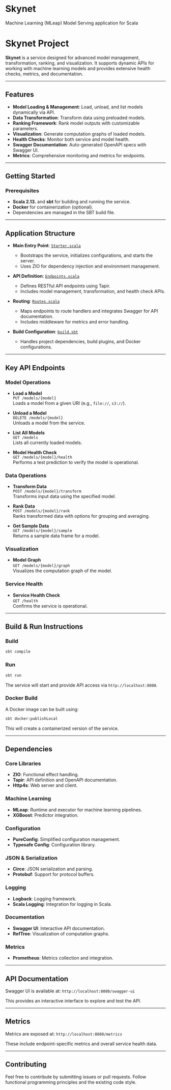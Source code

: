 Skynet
=============================

Machine Learning (MLeap) Model Serving application for Scala

# Skynet Project

**Skynet** is a service designed for advanced model management, transformation, ranking, and visualization. It supports dynamic APIs for working with machine learning models and provides extensive health checks, metrics, and documentation.

---

## Features

- **Model Loading & Management**: Load, unload, and list models dynamically via API.
- **Data Transformation**: Transform data using preloaded models.
- **Ranking Framework**: Rank model outputs with customizable parameters.
- **Visualization**: Generate computation graphs of loaded models.
- **Health Checks**: Monitor both service and model health.
- **Swagger Documentation**: Auto-generated OpenAPI specs with Swagger UI.
- **Metrics**: Comprehensive monitoring and metrics for endpoints.

---

## Getting Started

### Prerequisites

- **Scala 2.13.** and **sbt** for building and running the service.
- **Docker** for containerization (optional).
- Dependencies are managed in the SBT build file.

---

## Application Structure

- **Main Entry Point**: [`Starter.scala`](src/main/scala/com/overstock/skynet/Starter.scala)
  - Bootstraps the service, initializes configurations, and starts the server.
  - Uses ZIO for dependency injection and environment management.

- **API Definition**: [`Endpoints.scala`](src/main/scala/com/overstock/skynet/http/Endpoints.scala)
  - Defines RESTful API endpoints using Tapir.
  - Includes model management, transformation, and health check APIs.

- **Routing**: [`Routes.scala`](src/main/scala/com/overstock/skynet/http/Routes.scala)
  - Maps endpoints to route handlers and integrates Swagger for API documentation.
  - Includes middleware for metrics and error handling.

- **Build Configuration**: [`build.sbt`](build.sbt)
  - Handles project dependencies, build plugins, and Docker configurations.

---

## Key API Endpoints

### Model Operations

- **Load a Model**  
  `PUT /models/{model}`  
  Loads a model from a given URI (e.g., `file://`, `s3://`).

- **Unload a Model**  
  `DELETE /models/{model}`  
  Unloads a model from the service.

- **List All Models**  
  `GET /models`  
  Lists all currently loaded models.

- **Model Health Check**  
  `GET /models/{model}/health`  
  Performs a test prediction to verify the model is operational.

### Data Operations

- **Transform Data**  
  `POST /models/{model}/transform`  
  Transforms input data using the specified model.

- **Rank Data**  
  `POST /models/{model}/rank`  
  Ranks transformed data with options for grouping and averaging.

- **Get Sample Data**  
  `GET /models/{model}/sample`  
  Returns a sample data frame for a model.

### Visualization

- **Model Graph**  
  `GET /models/{model}/graph`  
  Visualizes the computation graph of the model.

### Service Health

- **Service Health Check**  
  `GET /health`  
  Confirms the service is operational.

---

## Build & Run Instructions

### Build

```bash
sbt compile
```

### Run

```bash
sbt run
```

The service will start and provide API access via `http://localhost:8080`.

### Docker Build

A Docker image can be built using:

```bash
sbt docker:publishLocal
```

This will create a containerized version of the service.

---

## Dependencies

### Core Libraries

- **ZIO**: Functional effect handling.
- **Tapir**: API definition and OpenAPI documentation.
- **Http4s**: Web server and client.

### Machine Learning

- **MLeap**: Runtime and executor for machine learning pipelines.
- **XGBoost**: Predictor integration.

### Configuration

- **PureConfig**: Simplified configuration management.
- **Typesafe Config**: Configuration library.

### JSON & Serialization

- **Circe**: JSON serialization and parsing.
- **Protobuf**: Support for protocol buffers.

### Logging

- **Logback**: Logging framework.
- **Scala Logging**: Integration for logging in Scala.

### Documentation

- **Swagger UI**: Interactive API documentation.
- **RefTree**: Visualization of computation graphs.

### Metrics

- **Prometheus**: Metrics collection and integration.

---

## API Documentation

Swagger UI is available at:
`http://localhost:8080/swagger-ui`

This provides an interactive interface to explore and test the API.

---

## Metrics

Metrics are exposed at:
`http://localhost:8080/metrics`

These include endpoint-specific metrics and overall service health data.

---

## Contributing

Feel free to contribute by submitting issues or pull requests. Follow functional programming principles and the existing code style.
